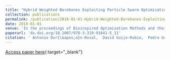 ```yaml
---
title: "Hybrid Weighted Barebones Exploiting Particle Swarm Optimization Algorithm for Time Series Representation"
collection: publications
permalink: /publication/2018-01-01-Hybrid-Weighted-Barebones-Exploiting-Particle-Swarm-Optimization-Algorithm-for-Time-Series-Representation
date: 2018-01-01
venue: 'In the proceedings of Bioinspired Optimization Methods and their Applications (BIOMA2018)'
paperurl: 'dx.doi.org/10.1007/978-3-319-91641-5_11'
citation: ' Antonio Dur{\&apos;a}n-Rosal,  David Guijo-Rubio,  Pedro Guti{\&apos;e}rrez,  C{\&apos;e}sar Herv{\&apos;a}s-Mart{\&apos;i}nez, &quot;Hybrid Weighted Barebones Exploiting Particle Swarm Optimization Algorithm for Time Series Representation.&quot; In the proceedings of Bioinspired Optimization Methods and their Applications (BIOMA2018), 2018.'
---
```

[Access paper here](dx.doi.org/10.1007/978-3-319-91641-5_11){:target="_blank"}
